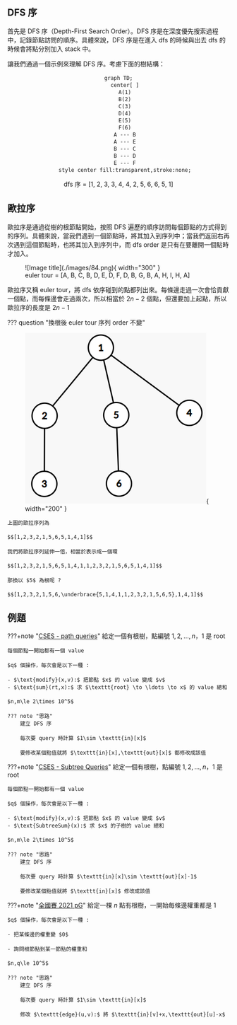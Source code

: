 ## DFS 序

首先是 DFS 序（Depth-First Search Order）。DFS 序是在深度優先搜索過程中，記錄節點訪問的順序。具體來說，DFS 序是在進入 dfs 的時候與出去 dfs 的時候會將點分別加入 stack 中。

讓我們通過一個示例來理解 DFS 序。考慮下面的樹結構：

<center>

```mermaid
graph TD;
    center[ ]
    A(1)
    B(2)
    C(3)
    D(4)
    E(5)
    F(6)
    A --- B
    A --- E
    B --- C
    B --- D
    E --- F
    style center fill:transparent,stroke:none;
```

dfs 序 = [1, 2, 3, 3, 4, 4, 2, 5, 6, 6, 5, 1]

</center>


	
## 歐拉序

歐拉序是通過從樹的根節點開始，按照 DFS 遍歷的順序訪問每個節點的方式得到的序列。具體來說，當我們遇到一個節點時，將其加入到序列中；當我們返回右再次遇到這個節點時，也將其加入到序列中，而 dfs order 是只有在要離開一個點時才加入。

<figure markdown>
  ![Image title](./images/84.png){ width="300" }
  <figcaption> euler tour = [A, B, C, B, D, E, D, F, D, B, G, B, A, H, I, H, A]</figcaption>
</figure>

歐拉序又稱 euler tour，將 dfs 依序碰到的點都列出來。每條邊走過一次會恰貢獻一個點，而每條邊會走過兩次，所以相當於 $2n-2$ 個點，但還要加上起點，所以歐拉序的長度是 $2n-1$

??? question "換根後 euler tour 序列 order 不變"
    <figure markdown>
      ![Image title](./images/29.png){ width="200" }
    </figure>

    上圖的歐拉序列為 
    
    $$[1,2,3,2,1,5,6,5,1,4,1]$$
    
    我們將歐拉序列延伸一倍，相當於表示成一個環 
    
    $$[1,2,3,2,1,5,6,5,1,4,1,1,2,3,2,1,5,6,5,1,4,1]$$
    
    那換以 $5$ 為根呢 ?
    
    $$[1,2,3,2,1,5,6,\underbrace{5,1,4,1,1,2,3,2,1,5,6,5},1,4,1]$$

## 例題

???+note "[CSES - path queries](https://cses.fi/problemset/task/1138)"
	給定一個有根樹，點編號 $1,2,\ldots, n$，$1$ 是 root
	
	每個節點一開始都有一個 value
	
	$q$ 個操作，每次會是以下一種 :
	
	- $\text{modify}(x,v):$ 把節點 $x$ 的 value 變成 $v$ 
	- $\text{sum}(rt,x):$ 求 $\texttt{root} \to \ldots \to x$ 的 value 總和
	
	$n,m\le 2\times 10^5$
	
	??? note "思路"
		建立 DFS 序
		
		每次要 query 時計算 $1\sim \texttt{in}[x]$
		
		要修改某個點值就將 $\texttt{in}[x],\texttt{out}[x]$ 都修改成該值

???+note "[CSES - Subtree Queries](https://cses.fi/problemset/task/1137)"
	給定一個有根樹，點編號 $1,2,\ldots, n$，$1$ 是 root
	
	每個節點一開始都有一個 value
	
	$q$ 個操作，每次會是以下一種 :
	
	- $\text{modify}(x,v):$ 把節點 $x$ 的 value 變成 $v$ 
	- $\text{SubtreeSum}(x):$ 求 $x$ 的子樹的 value 總和
	
	$n,m\le 2\times 10^5$
	
	??? note "思路"
		建立 DFS 序
		
		每次要 query 時計算 $\texttt{in}[x]\sim \texttt{out}[x]-1$
		
		要修改某個點值就將 $\texttt{in}[x]$ 修改成該值

???+note "[全國賽 2021 pG](https://tioj.ck.tp.edu.tw/problems/2257)"
	給定一棵 $n$ 點有根樹，一開始每條邊權重都是 $1$
	
	$q$ 個操作，每次會是以下一種 :
	
	- 把某條邊的權重變 $0$
	
	- 詢問根節點到某一節點的權重和
	
	$n,q\le 10^5$
	
	??? note "思路"
		建立 DFS 序
		
	    每次要 query 時計算 $1\sim \texttt{in}[x]$
	    
		修改 $\texttt{edge}(u,v):$ 將 $\texttt{in}[v]+x,\texttt{out}[u]-x$